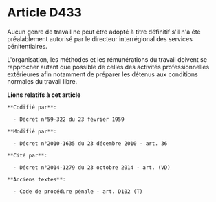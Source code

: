 # Article D433

Aucun genre de travail ne peut être adopté à titre définitif s'il n'a été préalablement autorisé par le directeur
interrégional des services pénitentiaires.

L'organisation, les méthodes et les rémunérations du travail doivent se rapprocher autant que possible de celles des
activités professionnelles extérieures afin notamment de préparer les détenus aux conditions normales du travail libre.

**Liens relatifs à cet article**

	**Codifié par**:

	  - Décret n°59-322 du 23 février 1959

	**Modifié par**:

	  - Décret n°2010-1635 du 23 décembre 2010 - art. 36

	**Cité par**:

	  - Décret n°2014-1279 du 23 octobre 2014 - art. (VD)

	**Anciens textes**:

	  - Code de procédure pénale - art. D102 (T)
